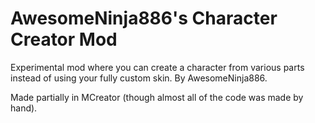 # AwesomeNinja886's Character Creator Mod
Experimental mod where you can create a character from various parts instead of using your fully custom skin. By AwesomeNinja886.

Made partially in MCreator (though almost all of the code was made by hand).
